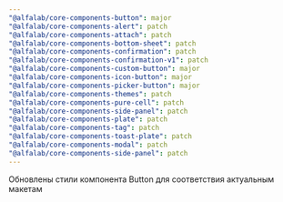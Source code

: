 ```yaml
---
"@alfalab/core-components-button": major
"@alfalab/core-components-alert": patch
"@alfalab/core-components-attach": patch
"@alfalab/core-components-bottom-sheet": patch
"@alfalab/core-components-confirmation": patch
"@alfalab/core-components-confirmation-v1": patch
"@alfalab/core-components-custom-button": major
"@alfalab/core-components-icon-button": major
"@alfalab/core-components-picker-button": major
"@alfalab/core-components-themes": patch
"@alfalab/core-components-pure-cell": patch
"@alfalab/core-components-side-panel": patch
"@alfalab/core-components-plate": patch
"@alfalab/core-components-tag": patch
"@alfalab/core-components-toast-plate": patch
"@alfalab/core-components-modal": patch
"@alfalab/core-components-side-panel": patch
---
```


Обновлены стили компонента Button для соответствия актуальным макетам
